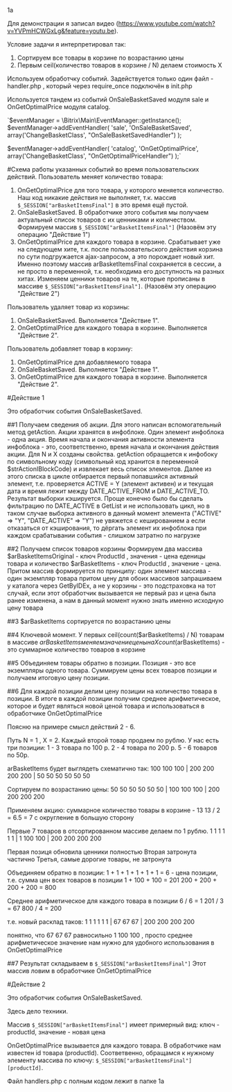 1a

Для демонстрации я записал видео (https://www.youtube.com/watch?v=YVPmHCWGxLg&feature=youtu.be).


Условие задачи я интерпретировал так:
1) Сортируем все товары в корзине по возрастанию цены
2) Первым ceil(количество товаров в корзине / N) делаем стоимость Х

Используем обработчку событий.
Задействуется только один файл - handler.php , который через require_once подключён в init.php

Используется тандем из событий OnSaleBasketSaved модуля sale и OnGetOptimalPrice модуля catalog.

`$eventManager = \Bitrix\Main\EventManager::getInstance();
$eventManager->addEventHandler(
    'sale',
    'OnSaleBasketSaved',
    array('ChangeBasketClass', "OnSaleBasketSavedHandler")
);

$eventManager->addEventHandler(
    'catalog',
    'OnGetOptimalPrice',
    array('ChangeBasketClass', "OnGetOptimalPriceHandler")
);`

#Схема работы указанных событий во время пользовательских действий.
Пользователь меняет количество товара:
1) OnGetOptimalPrice для того товара, у которого меняется количество. Наш код никакие действия не выполняет, т.к. массив `$_SESSION["arBasketItemsFinal"]` в это время ещё пустой.
2) OnSaleBasketSaved. В обработчике этого события мы получаем актуальный список товаров с их ценниками и количеством. 
Формируем массив `$_SESSION["arBasketItemsFinal"]` (Назовём эту операцию "Действие 1")
3) OnGetOptimalPrice для каждого товара в корзине. Срабатывает уже на следующем хите, т.к. после пользовательского действия корзина по сути подгружается ajax-запросом, а это порождает новый хит. Именно поэтому массив arBasketItemsFinal сохраняется в сессии, а не просто в переменной, т.к. необходима его доступность на разных хитах. 
Изменяем ценники товаров на те, которые прописаны в массиве `$_SESSION["arBasketItemsFinal"]`. (Назовём эту операцию "Действие 2")

Пользователь удаляет товар из корзины:
1) OnSaleBasketSaved. Выполняется "Действие 1".
2) OnGetOptimalPrice для каждого товара в корзине. Выполняется "Действие 2".

Пользователь добавляет товар в корзину:
1) OnGetOptimalPrice для добавляемого товара
1) OnSaleBasketSaved. Выполняется "Действие 1".
2) OnGetOptimalPrice для каждого товара в корзине. Выполняется "Действие 2".


#Действие 1

Это обработчик события OnSaleBasketSaved.

##1 Получаем сведения об акции. Для этого написан вспомогательный метод getAction.
Акции хранятся в инфоблоке. Один элемент инфоблока - одна акция. Время начала и окончания активности элемента инфоблока - это, соответственно, время начала и окончания действия акции.
Для N и X созданы свойства.
getAction обращается к инфобоку по символьному коду (символьный код хранится в переменной $strActionIBlockCode) и
извлекает весь список элементов. Далее из этого списка в цикле отбирается первый попавшийся активный элемент, т.е. проверяется ACTIVE = Y (элемент активен) и
и текущая дата и время лежит между DATE_ACTIVE_FROM и DATE_ACTIVE_TO.
Результат выборки кэшируется. 
Проще конечно было бы сделать фильтрацию по DATE_ACTIVE в GetList и 
не использовать цикл, но в таком случае выборка активного в данный 
момент элемента ("ACTIVE" => "Y", "DATE_ACTIVE" => "Y") не увяжется с кешированием
а если отказаться от кэширования, то дёргать элемент их инфоблока при каждом 
срабатывании события - слишком затратно по нагрузке

##2 Получаем список товаров корзины
Формируем два массива
$arBasketItemsOriginal - ключ ProductId , значения - цена еденицы товара и количество 
$arBasketItems - ключ ProductId , значение - цена. Притом массив формируется по принципу: один элемент массива - один экземпляр товара
притом цену для обоих массивов запрашиваем у каталога через GetByIDEx, а не у корзины - это подстраховка на тот случай, если этот обработчик вызывается не 
первый раз и цена была ранее изменена, а нам в данный момент нужно знать именно исходную цену товара

##3 $arBasketItems сортируется по возрастанию цены

##4 Ключевой момент. У первых ceil(count($arBasketItems) / N) товарам в массиве $arBasketItems меняем значение цены на Х
count($arBasketItems) - это суммарное количество товаров в корзине

##5 Объединяем товары обратно в позиции. 
Позиция - это все экземпляры одного товара. Суммируем цены всех товаров позиции и получаем итоговую цену позиции.

##6 Для каждой позиции делим цену позиции на количество товара в позиции.
В итоге в каждой позиции получим среднее арифметическое, которое и будет являться новой ценой товара и использоваться в обработчике OnGetOptimalPrice

Поясню на примере смысл действий 2 - 6.

Путь N = 1 , X = 2. Каждый второй товар продаем по рублю.
У нас есть три позиции:
1 - 3 товара по 100 р.
2 - 4 товара по 200 р.
5 - 6 товаров по 50р.

arBasketItems будет выглядеть схематично так:
100 100 100 | 200 200 200 200 | 50 50 50 50 50 50 

Сортируем по возрастанию цены:
50 50 50 50 50 50 | 100 100 100 | 200 200 200 200

Применяем акцию:
суммарное количество товары в корзине - 13
13 / 2 = 6.5 = 7 с округление в большую сторону

Первые 7 товаров в отсортированном массиве делаем по 1 рублю.
1 1 1 1 1 1 | 1 100 100 | 200 200 200 200

Первая позиця обновила ценники полностью
Вторая затронута частично
Третья, самые дорогие товары, не затронута

Объединяем обратно в позиции:
1 + 1 + 1 + 1 + 1 + 1 = 6 - цена позиции, т.е. сумма цен всех товаров в позиции
1 + 100 + 100 = 201
200 + 200 + 200 + 200 = 800

Среднее арифметическое для каждого товара в позиции
6 / 6 = 1
201 / 3 = 67
800 / 4 = 200

т.е. новый расклад таков: 
1 1 1 1 1 1 | 67 67 67 | 200 200 200 200

понятно, что 67 67 67 равносильно 1 100 100 , просто среднее арифметическое значение нам нужно для удобного использования в OnGetOptimalPrice

##7 Результат складываем в `$_SESSION["arBasketItemsFinal"]`
Этот массив ловим в обработчике OnGetOptimalPrice



#Действие 2

Это обработчик события OnSaleBasketSaved.

Здесь дело техники.

Массив `$_SESSION["arBasketItemsFinal"]` имеет примерный вид:
ключ - productId, значение - новая цена 

OnGetOptimalPrice вызывается для каждого товара. В обработчике нам известен id товара (productId).
Соответвенно, обращамся к нужному элементу массива по ключу:
`$_SESSION["arBasketItemsFinal"][productId]`. 




Файл handlers.php c полным кодом лежит в папке 1а